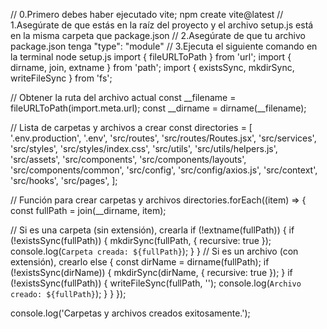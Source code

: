// 0.Primero debes haber ejecutado vite; npm create vite@latest
// 1.Asegúrate de que estás en la raíz del proyecto y el archivo setup.js está en la misma carpeta que package.json
// 2.Asegúrate de que tu archivo package.json tenga "type": "module"
// 3.Ejecuta el siguiente comando en la terminal node setup.js
import { fileURLToPath } from 'url';
import { dirname, join, extname } from 'path';
import { existsSync, mkdirSync, writeFileSync } from 'fs';

// Obtener la ruta del archivo actual
const __filename = fileURLToPath(import.meta.url);
const __dirname = dirname(__filename);

// Lista de carpetas y archivos a crear
const directories = [
  '.env.production',
  '.env',
  'src/routes',
  'src/routes/Routes.jsx',
  'src/services',
  'src/styles',
  'src/styles/index.css',
  'src/utils',
  'src/utils/helpers.js',
  'src/assets',
  'src/components',
  'src/components/layouts',
  'src/components/common',
  'src/config',
  'src/config/axios.js',
  'src/context',
  'src/hooks',
  'src/pages',
];

// Función para crear carpetas y archivos
directories.forEach((item) => {
  const fullPath = join(__dirname, item);
  
  // Si es una carpeta (sin extensión), crearla
  if (!extname(fullPath)) {
    if (!existsSync(fullPath)) {
      mkdirSync(fullPath, { recursive: true });
      console.log(`Carpeta creada: ${fullPath}`);
    }
  } 
  // Si es un archivo (con extensión), crearlo
  else {
    const dirName = dirname(fullPath);
    if (!existsSync(dirName)) {
      mkdirSync(dirName, { recursive: true });
    }
    if (!existsSync(fullPath)) {
      writeFileSync(fullPath, '');
      console.log(`Archivo creado: ${fullPath}`);
    }
  }
});
  
  console.log('Carpetas y archivos creados exitosamente.');
